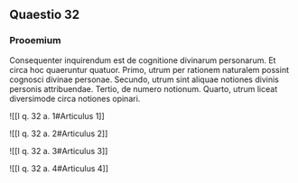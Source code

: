 ## Quaestio 32

### Prooemium

Consequenter inquirendum est de cognitione divinarum personarum. Et circa hoc quaeruntur quatuor. Primo, utrum per rationem naturalem possint cognosci divinae personae. Secundo, utrum sint aliquae notiones divinis personis attribuendae. Tertio, de numero notionum. Quarto, utrum liceat diversimode circa notiones opinari.

![[I q. 32 a. 1#Articulus 1]]

![[I q. 32 a. 2#Articulus 2]]

![[I q. 32 a. 3#Articulus 3]]

![[I q. 32 a. 4#Articulus 4]]

